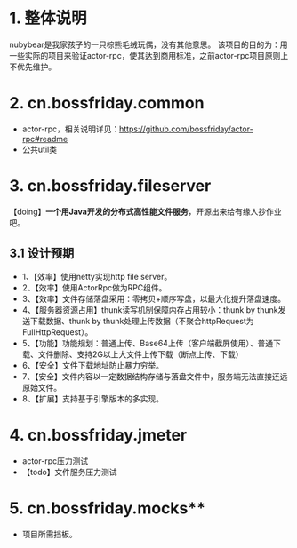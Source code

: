 # 1. 整体说明
nubybear是我家孩子的一只棕熊毛绒玩偶，没有其他意思。 该项目的目的为：用一些实际的项目来验证actor-rpc，使其达到商用标准，之前actor-rpc项目原则上不优先维护。  

# 2. cn.bossfriday.common
* actor-rpc，相关说明详见：https://github.com/bossfriday/actor-rpc#readme
* 公共util类

# 3. cn.bossfriday.fileserver
【doing】**一个用Java开发的分布式高性能文件服务**，开源出来给有缘人抄作业吧。

## 3.1 设计预期
* 1、【效率】使用netty实现http file server。
* 2、【效率】使用ActorRpc做为RPC组件。
* 3、【效率】文件存储落盘采用：零拷贝+顺序写盘，以最大化提升落盘速度。
* 4、【服务器资源占用】thunk读写机制保障内存占用较小：thunk by thunk发送下载数据、thunk by thunk处理上传数据（不聚合httpRequest为FullHttpRequest）。
* 5、【功能】功能规划：普通上传、Base64上传（客户端截屏使用）、普通下载、文件删除、支持2G以上大文件上传下载（断点上传、下载）
* 6、【安全】文件下载地址防止暴力穷举。
* 7、【安全】文件内容以一定数据结构存储与落盘文件中，服务端无法直接还远原始文件。
* 8、【扩展】支持基于引擎版本的多实现。

# 4. cn.bossfriday.jmeter
* actor-rpc压力测试   
* 【todo】文件服务压力测试

# 5. cn.bossfriday.mocks**
* 项目所需挡板。
